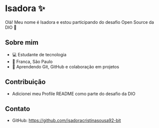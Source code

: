 # Isadora ✨

Olá! Meu nome é Isadora e estou participando do desafio Open Source da DIO 🚀

## Sobre mim
- 💻 Estudante de tecnologia
- 📍 Franca, São Paulo
- 🌱 Aprendendo Git, GitHub e colaboração em projetos

## Contribuição
- Adicionei meu Profile README como parte do desafio da DIO

## Contato
- GitHub: https://github.com/isadoracristinasousa92-bit


